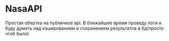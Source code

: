 # NasaAPI
Простая обертка на публичное api. В ближайшее время проведу логи и буду думать над кэшированием и сохранением результатов в бд(просто чтоб было)
